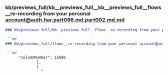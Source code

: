 ### kb/previews_full/kb__previews_full__kb__previews_full__flows__re-recording from your personal account@auth.har.part086.md.part002.md.md

```md
### kb/previews_full/kb__previews_full__flows__re-recording from your personal account@auth.har.part086.md.part002.md

```md
### kb/previews_full/flows__re-recording from your personal account@auth.har.part086.md (part 002)

```md
      "columnNumber": 15686
              },
              {
                "
```

```

```

```
